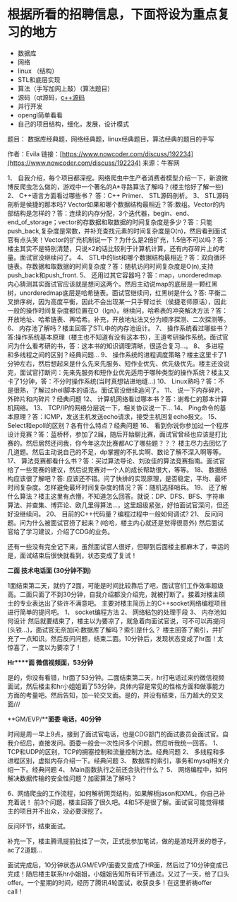 # 根据所看的招聘信息，下面将设为重点复习的地方

* 数据库
* 网络
* linux （结构）
* STL和底层实现
* 算法（手写加网上敲）（算法题目）
* 源码（qt源码，[c++源码](https://blog.csdn.net/kitok/article/details/78864583)
* 并行开发
* opengl简单看看
* 自己的项目结构，细化，发展，设计模式

题目： 数据库经典题，网络经典题，linux经典题目，算法经典的题目的手写

作者：Evila
链接：[https://www.nowcoder.com/discuss/192234](https://www.nowcoder.com/discuss/192234)
来源：牛客网

1、 自我介绍，每个项目都深挖。网络爬虫中生产者消费者模型介绍一下，新浪微博反爬虫怎么做的，游戏中一个著名的A*寻路算法了解吗？(楼主恰好了解一些)
2、 C++语言方面看过哪些书？ 答：C++ Primer、 STL源码剖析。
3、 STL源码剖析是侯捷的那本吗? Vector如果和哪个数据结构最相近？答:数组。Vector的内部结构是怎样的？答：连续的内存分配，3个迭代器，begin、end、end_of_storage；vector的存数据和取数据的时间复杂度是多少？答：只能push_back,复杂度是常数，并补充查找元素的时间复杂度是O(n)，然后看到面试官有点头笑！Vector的扩充机制说一下？为什么是2倍扩充，1.5倍不可以吗？答：楼主其实不是特别清楚，只说×2的话比较利于计算机计算，还有内存碎片上的考量。面试官没继续问了。
4、 STL中的list和哪个数据结构最相近？答：双向循环链表。存数据和取数据的时间复杂度？答：随机访问时间复杂度是O(n),支持push_back和push_front.
5、 还用过其它容器吗？答：map，unorderedmap. 内心猜测其实面试官应该就是想问这两个。然后主动说map的底层是一颗红黑树，unorderedmap底层是哈希链表。面试官继续问，红黑树是什么？答: 平衡二叉排序树，因为高度平衡，因此不会出现某一只手臂过长（侯捷老师原话），因此一般的操作时间复杂度都位置在O（lgn）。继续问，哈希表的冲突解决方法？答：开放地址、哈希链表、再哈希。补充，开放地址法又分为顺序探测、二次探测等。
6、 内存池了解吗？楼主回答了STL中的内存池设计。
7、 操作系统看过哪些书？答:操作系统基本原理（楼主也不知道有没有这本书），王道考研操作系统。面试官问为什么看考研的书，答：这本书的知识调理清晰，很适合复习…。
8、 多进程和多线程之间的区别？经典问题…
9、 操作系统的进程调度策略？楼主这里卡了1分钟左右，然后想起来是什么先来先服务、短作业优先、优先级优先。楼主还没说完，面试官打断问：先来先服务和短作业优先适用于哪种类型的操作系统？楼主又卡了1分钟，答：不分时操作系统(当时真想钻进地缝…)
10、 Linux熟吗？答：不是很熟，了解过shell脚本的语法。面试官没继续追问了。
11、 说一下内存碎片，外碎片和内碎片？经典问题
12、 计算机网络看过哪本书？答：谢希仁的那本计算机网络。
13、 TCP/IP的网络分层说一下，相关协议说一下…
14、 Ping命令的基本原理？答：ICMP，发送主机发送echo请求，接受主机回复echo报文。
15、 Select和epoll的区别？各有什么特点？经典问题
16、 看到你说你参加过一个程序设计竞赛？答：蓝桥杯，参加了2届，随后开始聊比赛，面试官曾经也应该是打比赛的。然后居然还问我，你今年这次比赛都AC了哪些题？？？ 楼主尽力去回忆了几道题。然后主动说自己的不足，dp掌握的不扎实啊、数论了解不深入啊等等。
17、 算法竞赛都看什么书？答：买过算法导论、刘汝佳的算法竞赛指南。面试官给了一些竞赛的建议，然后说竞赛对一个人的成长帮助很大，等等。
18、 数据结构应该很了解吧？答: 应该还不错。问了快排的实现原理，是否稳定，平均、最坏时间复杂度。怎样避免最坏时间复杂度的情况？答：随机选择哨兵。
19、 还了解什么算法？楼主这里有点懵，不知道怎么回答。就说：DP、DFS、BFS、字符串算法、并查集、博弈论、欧几里得算法…，这里超级紧张，好怕面试官深问，但还好没继续问。
20、 目前的C++代码量？编程过程中一般如何调试?
21、 反问问题。问为什么被面试官捞了起来？(哈哈，楼主内心就还是觉得很意外) 然后面试官给了学习建议，介绍了CDG的业务。

还有一些没有完全记下来，虽然面试官人很好，但聊到后面楼主都麻木了，幸运的是，面试结束后很快就看到，状态变成了复试！

**二面 技术电话面 (30分钟不到)**

1面结束第二天，就约了2面，可能是时间比较靠后了吧，面试官们工作效率超级高。二面只面了不到30分钟，自我介绍都没介绍完，就被打断了。接着对楼主硕士的专业表达出了些许不满意吧。
主要对楼主简历上的C++socket网络编程项目进行简单的提问吧。
1、 socket编程方法
2、 网络粘包的处理手段
3、 内存池如何设计
然后就要结束了，楼主以为要凉了，就急着向面试官说，可不可以再提问(头铁…)，面试官无奈加问:数据库了解吗？索引是什么？
楼主回答了索引，并扩充了一点知识。然后反问问题，结束二面。10分钟后，发现状态变成了hr面！太惊喜了，一度以为要凉了！

**Hr****面 微信视频面，****53****分钟**

是的，你没有看错，hr面了53分钟。二面结束第二天，hr打电话过来约微信视频面试，然后楼主和hr小姐姐面了53分钟，具体内容是常见的性格方面和做事能力方面的考量吧。然后告知，加一轮交叉面。是的，并没有结束，压力超大的交叉面///

**GM/EVP/****面委 电话，****40****分钟**

时间是周一早上9点，接到了面试官电话，也是CDG部门的面试委员会面试官。自我介绍后，直接发问。面委一般会一次性问多个问题，然后听我统一回答。
1、 TCP和UDP的区别，TCP的拥塞控制和流量控制方法。经典问题
2、 多线程和多进程区别，虚拟内存介绍一下。经典问题
3、 数据库的索引，事务和mysql相关介绍一下。经典问题
4、 Main函数执行之前还会执行什么？
5、 网络编程中，如何解决数据传输的安全性问题？加密算法了解吗？

6、网络爬虫的工作流程，如何解析网页结构，如果解析jason和XML，你自己补充着说！
前3个问题，楼主回答了很久吧。4和5不是很了解。面试官可能觉得楼主的项目并不出众，没必要深挖了。

反问环节，结束面试。

补充一下，楼主腾讯提前批挂了一次，正式批参加笔试，做的是游戏开发的卷子，ac了2道题...

面试完成后，10分钟状态从GM/EVP/面委又变成了HR面，然后过了10分钟变成已完成！随后楼主联系hr小姐姐，小姐姐告知所有环节通过。又过了一天，给了口头offer。一个星期的时间，经历了腾讯4轮面试，收获良多！在这里祈祷offer call！
